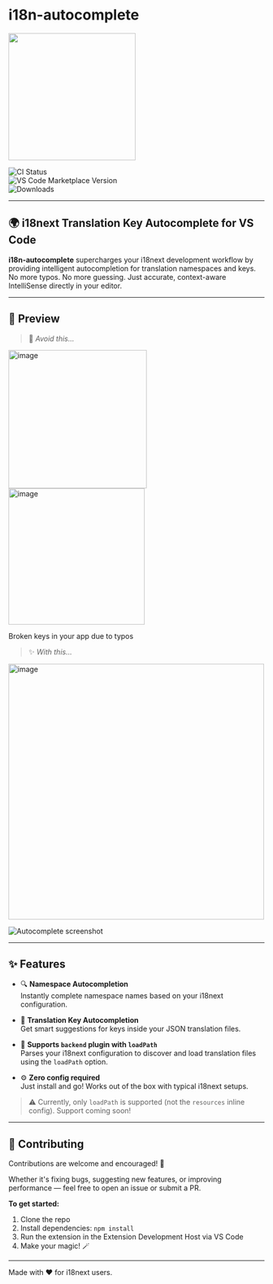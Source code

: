 # i18n-autocomplete

<img src="https://github.com/user-attachments/assets/18ed52a5-2eef-4aad-b670-a46998080bbf" width="250"/>


![CI Status](https://img.shields.io/github/actions/workflow/status/your-org/i18n-autocomplete/ci.yml?branch=main)  
![VS Code Marketplace Version](https://img.shields.io/visual-studio-marketplace/v/yourpublisher.i18n-autocomplete)  
![Downloads](https://img.shields.io/visual-studio-marketplace/d/yourpublisher.i18n-autocomplete)

---

## 🌍 i18next Translation Key Autocomplete for VS Code

**i18n-autocomplete** supercharges your i18next development workflow by providing intelligent autocompletion for translation namespaces and keys.  
No more typos. No more guessing. Just accurate, context-aware IntelliSense directly in your editor.

---

## 📸 Preview

> 🧵 _Avoid this..._

<img width="272" alt="image" src="https://github.com/user-attachments/assets/19aa57ab-1eab-4713-97f1-ced676763a02" />
<img width="268" alt="image" src="https://github.com/user-attachments/assets/92bd4bc8-ca43-417a-9812-3046fdabe039" />

Broken keys in your app due to typos


> ✨ _With this..._

<img width="503" alt="image" src="https://github.com/user-attachments/assets/7d0ef9c9-2499-482e-8104-51a47572c6a1" />


![Autocomplete screenshot](./assets/autocomplete-demo.gif)

---

## ✨ Features

- 🔍 **Namespace Autocompletion**  
  Instantly complete namespace names based on your i18next configuration.

- 🧩 **Translation Key Autocompletion**  
  Get smart suggestions for keys inside your JSON translation files.

- 📁 **Supports `backend` plugin with `loadPath`**  
  Parses your i18next configuration to discover and load translation files using the `loadPath` option.

- ⚙️ **Zero config required**  
  Just install and go! Works out of the box with typical i18next setups.

> ⚠️ Currently, only `loadPath` is supported (not the `resources` inline config). Support coming soon!

---

## 🤝 Contributing

Contributions are welcome and encouraged! 🙌

Whether it's fixing bugs, suggesting new features, or improving performance — feel free to open an issue or submit a PR.

**To get started:**

1. Clone the repo
2. Install dependencies: `npm install`
3. Run the extension in the Extension Development Host via VS Code
4. Make your magic! 🪄

---

Made with ❤️ for i18next users.
